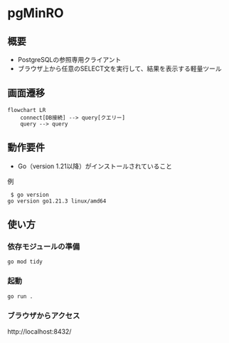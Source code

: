 # pgMinRO

## 概要

* PostgreSQLの参照専用クライアント
* ブラウザ上から任意のSELECT文を実行して、結果を表示する軽量ツール

## 画面遷移

```mermaid
flowchart LR
    connect[DB接続] --> query[クエリー]
    query --> query
```
## 動作要件

* Go（version 1.21以降）がインストールされていること

例
```
 $ go version
go version go1.21.3 linux/amd64
```

## 使い方

### 依存モジュールの準備

```Shell
go mod tidy
```

### 起動

```Shell
go run .
```

### ブラウザからアクセス

http://localhost:8432/
